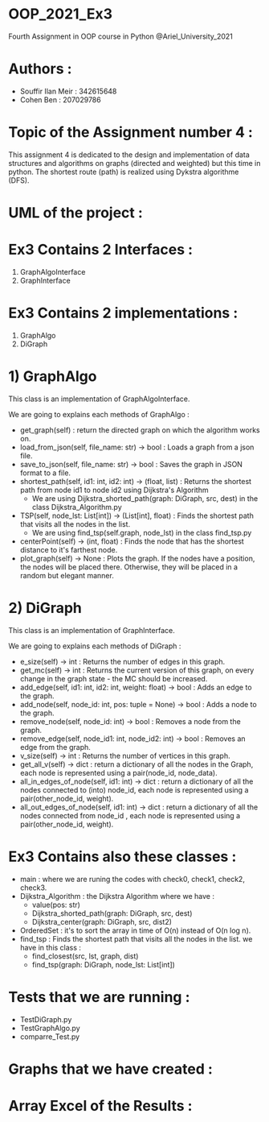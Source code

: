 # OOP_2021_Ex3
Fourth Assignment in OOP course in Python @Ariel_University_2021

# Authors :
* Souffir Ilan Meir : 342615648
* Cohen Ben : 207029786  

# Topic of the Assignment number 4 :
This assignment 4 is dedicated to the design and implementation of data structures and algorithms on graphs (directed and weighted) but this time in python.
The shortest route (path) is realized using Dykstra algorithme (DFS).

# UML of the project :

# Ex3 Contains 2 Interfaces :
1) GraphAlgoInterface
2) GraphInterface

# Ex3 Contains 2 implementations :
1) GraphAlgo
2) DiGraph

# 1) GraphAlgo
 This class is an implementation of GraphAlgoInterface.
 
 We are going to explains each methods of GraphAlgo :
 * get_graph(self) : return the directed graph on which the algorithm works on.
 * load_from_json(self, file_name: str) -> bool : Loads a graph from a json file.
 * save_to_json(self, file_name: str) -> bool : Saves the graph in JSON format to a file.
 * shortest_path(self, id1: int, id2: int) -> (float, list) :  Returns the shortest path from node id1 to node id2 using Dijkstra's Algorithm
   * We are using Dijkstra_shorted_path(graph: DiGraph, src, dest) in the class Dijkstra_Algorithm.py
 * TSP(self, node_lst: List[int]) -> (List[int], float) : Finds the shortest path that visits all the nodes in the list.
   * We are using find_tsp(self.graph, node_lst) in the class find_tsp.py
 * centerPoint(self) -> (int, float) : Finds the node that has the shortest distance to it's farthest node.
 * plot_graph(self) -> None : Plots the graph. If the nodes have a position, the nodes will be placed there. Otherwise, they will be placed in a random but elegant manner.


# 2) DiGraph
 This class is an implementation of GraphInterface.
 
 We are going to explains each methods of DiGraph :
 * e_size(self) -> int : Returns the number of edges in this graph.
 * get_mc(self) -> int : Returns the current version of this graph, on every change in the graph state - the MC should be increased.
 * add_edge(self, id1: int, id2: int, weight: float) -> bool : Adds an edge to the graph.
 * add_node(self, node_id: int, pos: tuple = None) -> bool : Adds a node to the graph.
 * remove_node(self, node_id: int) -> bool : Removes a node from the graph.
 * remove_edge(self, node_id1: int, node_id2: int) -> bool : Removes an edge from the graph.
 * v_size(self) -> int : Returns the number of vertices in this graph.
 * get_all_v(self) -> dict : return a dictionary of all the nodes in the Graph, each node is represented using a pair(node_id, node_data).
 * all_in_edges_of_node(self, id1: int) -> dict : return a dictionary of all the nodes connected to (into) node_id, each node is represented using a   pair(other_node_id, weight).
 * all_out_edges_of_node(self, id1: int) -> dict : return a dictionary of all the nodes connected from node_id , each node is represented using a   pair(other_node_id, weight).

# Ex3 Contains also these classes :
  * main : where we are runing the codes with check0, check1, check2, check3.
  * Dijkstra_Algorithm : the Dijkstra Algorithm where we have :
    * value(pos: str)
    * Dijkstra_shorted_path(graph: DiGraph, src, dest)
    * Dijkstra_center(graph: DiGraph, src, dist2) 
  * OrderedSet : it's to sort the array in time of O(n) instead of O(n log n).
  * find_tsp : Finds the shortest path that visits all the nodes in the list. we have in this class :
    * find_closest(src, lst, graph, dist)
    * find_tsp(graph: DiGraph, node_lst: List[int])
  
# Tests that we are running :
  * TestDiGraph.py
  * TestGraphAlgo.py
  * comparre_Test.py

# Graphs that we have created :

# Array Excel of the Results :



